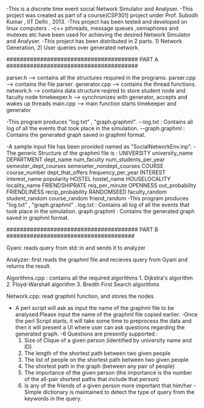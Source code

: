 -This is a discrete time event social Network Simulator and Analyser.
-This project was created as part of a course(CSP301) project under Prof. Subodh Kumar , IIT Delhi , 2013.
-This project has been tested and developed on linux computers .
-c++ pthreads, message queues ,semaphores and mutexes etc have been used for achieving the desired Network Simulator and Analyser. 
-This project has been distributed in 2 parts.
	1) Network Generation,
	2) User queries over generated network.

####################################### PART A #######################################

parser.h      --> contains all the structures required in the programs.
parser.cpp    --> contains the file parser.
generator.cpp --> contains the thread functions.
network.h     --> contains data structure reqired to store student node and faculty node
timekeeper.h  --> synchronizes with generator, accepts and wakes up threads
main.cpp      --> main function starts timekeeper and generator

-This program produces "log.txt" , "graph.graphml".
	--log.txt : Contains all log of all the events that took place in the simulation.
	--graph.graphml : Contains the generated graph saved in graphml format.

-A sample input file has been provided named as "SocialNetworkEnv.inp".
-The generic Structure of the graphml file is :
	UNIVERSITY university_name
	DEPARTMENT dept_name num_faculty num_students_per_year semester_dept_courses
	semeseter_nondept_courses
	COURSE course_number dept_that_offers frequency_per_year
	INTEREST interest_name popularity
	HOSTEL hostel_name
	HOUSELOCALITY locality_name
	FRIENDSHIPRATE req_per_minute
	OPENNESS out_probability
	FRIENDLINESS recip_probability
	RANDOMSEED faculty_random student_random course_random friend_random
-This program produces "log.txt" , "graph.graphml" .
	log.txt : Contains all log of all the events that took place in the simulation.
	graph.graphml : Contains the generated graph saved in graphml format.

####################################### PART B ######################################

Gyani: reads query from std::in and sends it to analyzer

Analyzer: first reads the graphml file and recieves query from Gyani and returns the result.

Algorithms.cpp : contains all the required algorithms
					1. Dijkstra's algorithm
					2. Floyd-Warshall algorithm
					3. Bredth First Search algorithms

Network.cpp: read graphml function, and stores the nodes

- A perl script will ask as input the name of the graphml file to be analysed.Please input the name of the graphml file copied earlier.
-Once the perl Script starts, it will take some time to preprocess the data and then it will present a UI where user can 
	ask questions regarding the generated graph.
-6 Questions are presently supported :
	1. Size of Clique of a given person (identified by university name and ID)
	2. The length of the shortest path between two given people
	3. The list of people on the shortest path between two given people
	4. The shortest path in the graph (between any pair of people)
	5. The importance of the given person (the importance is the number of the all-pair shortest paths that include that person)
	6. Is any of the friends of a given person more important that him/her
-Simple dictionary is maintained to detect the type of query from the keywords in the query.
